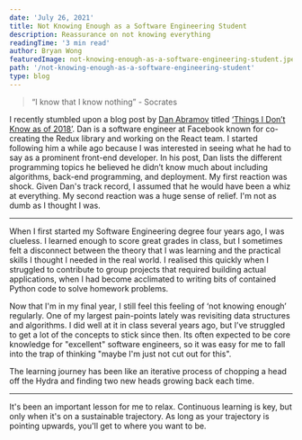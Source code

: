 ```yaml
---
date: 'July 26, 2021'
title: Not Knowing Enough as a Software Engineering Student
description: Reassurance on not knowing everything
readingTime: '3 min read'
author: Bryan Wong
featuredImage: not-knowing-enough-as-a-software-engineering-student.jpeg
path: '/not-knowing-enough-as-a-software-engineering-student'
type: blog
---
```


> “I know that I know nothing” - Socrates

I recently stumbled upon a blog post by [Dan Abramov](https://twitter.com/dan_abramov) titled [‘Things I Don’t Know as of 2018’](https://overreacted.io/things-i-dont-know-as-of-2018/). Dan is a software engineer at Facebook known for co-creating the Redux library and working on the React team. I started following him a while ago because I was interested in seeing what he had to say as a prominent front-end developer. In his post, Dan lists the different programming topics he believed he didn’t know much about including algorithms, back-end programming, and deployment. My first reaction was shock. Given Dan's track record, I assumed that he would have been a whiz at everything. My second reaction was a huge sense of relief. I'm not as dumb as I thought I was.

---

When I first started my Software Engineering degree four years ago, I was clueless. I learned enough to score great grades in class, but I sometimes felt a disconnect between the theory that I was learning and the practical skills I thought I needed in the real world. I realised this quickly when I struggled to contribute to group projects that required building actual applications, when I had become acclimated to writing bits of contained Python code to solve homework problems.

Now that I'm in my final year, I still feel this feeling of ‘not knowing enough’ regularly. One of my largest pain-points lately was revisiting data structures and algorithms. I did well at it in class several years ago, but I’ve struggled to get a lot of the concepts to stick since then. Its often expected to be core knowledge for "excellent" software engineers, so it was easy for me to fall into the trap of thinking "maybe I'm just not cut out for this".

The learning journey has been like an iterative process of chopping a head off the Hydra and finding two new heads growing back each time.

---

It's been an important lesson for me to relax. Continuous learning is key, but only when it's on a sustainable trajectory. As long as your trajectory is pointing upwards, you'll get to where you want to be.
